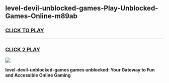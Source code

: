 
## level-devil-unblocked-games-Play-Unblocked-Games-Online-m89ab
<h3>
<a href="https://premium76.site?title=level-devil-unblocked-games&ref=24A">CLICK TO PLAY</a></h3>
<hr>

<h3>
<a href="https://premium76.site?title=level-devil-unblocked-games&ref=24A">CLICK 2 PLAY</a>
  
</h3>

<a href="https://premium76.site?title=level-devil-unblocked-games&ref=24A"><img src="https://clearcache.store/games.png"></a>


**level-devil-unblocked-games games unblocked: Your Gateway to Fun and Accessible Online Gaming**
